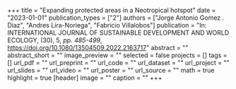 +++
title = "Expanding protected areas in a Neotropical hotspot"
date = "2023-01-01"
publication_types = ["2"]
authors = ["Jorge Antonio Gomez . Diaz", "Andres Lira-Noriega", "Fabricio Villalobos"]
publication = "In: INTERNATIONAL JOURNAL OF SUSTAINABLE DEVELOPMENT AND WORLD ECOLOGY, (30), 5, _pp. 485-499_, https://doi.org/10.1080/13504509.2022.2163717"
abstract = ""
abstract_short = ""
image_preview = ""
selected = false
projects = []
tags = []
url_pdf = ""
url_preprint = ""
url_code = ""
url_dataset = ""
url_project = ""
url_slides = ""
url_video = ""
url_poster = ""
url_source = ""
math = true
highlight = true
[header]
image = ""
caption = ""
+++
